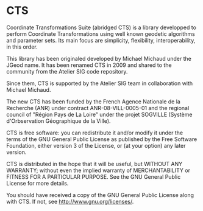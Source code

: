 CTS
===

Coordinate Transformations Suite (abridged CTS)  is a library developped to perform Coordinate Transformations 
using well known geodetic algorithms and parameter sets. 
Its main focus are simplicity, flexibility, interoperability, in this order.

This library has been originaled developed by Michael Michaud under the JGeod  name. It has been renamed CTS in 2009 and shared to the community from  the Atelier SIG code repository.

Since them, CTS is supported by the Atelier SIG team in collaboration with Michael Michaud.

The new CTS has been funded  by the French Agence Nationale de la Recherche (ANR) under contract ANR-08-VILL-0005-01 and the regional council of "Région Pays de La Loire" under the projet SOGVILLE (Système d'Orbservation Géographique de la Ville).

CTS is free software: you can redistribute it and/or modify it under the terms of the GNU General Public License as published by the Free Software Foundation, either version 3 of the License, or (at your option) any later version.

CTS is distributed in the hope that it will be useful, but WITHOUT ANY WARRANTY; without even the implied warranty of MERCHANTABILITY or FITNESS FOR A PARTICULAR PURPOSE. See the GNU General Public License for more details.

You should have received a copy of the GNU General Public License along with CTS. 
If not, see <http://www.gnu.org/licenses/>.
